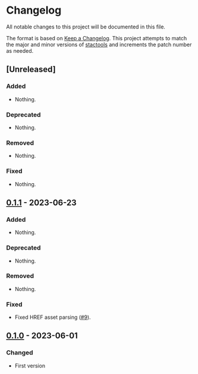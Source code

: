 # Changelog

All notable changes to this project will be documented in this file.

The format is based on [Keep a Changelog](https://keepachangelog.com/en/1.0.0/).
This project attempts to match the major and minor versions of
[stactools](https://github.com/stac-utils/stactools) and increments the patch
number as needed.

## [Unreleased]

### Added

- Nothing.

### Deprecated

- Nothing.

### Removed

- Nothing.

### Fixed

- Nothing.

## [0.1.1] - 2023-06-23

### Added

- Nothing.

### Deprecated

- Nothing.

### Removed

- Nothing.

### Fixed

- Fixed HREF asset parsing ([#9](https://github.com/stactools-packages/amazonia-1/issues/9)).

## [0.1.0] - 2023-06-01

### Changed

- First version

[0.1.1]: <https://github.com/stactools-packages/amazonia-1/compare/v0.1.0..v0.1.1>
[0.1.0]: <https://github.com/stactools-packages/amazonia-1/releases/tag/v0.1.0>

<!-- markdownlint-disable-file MD024 -->
